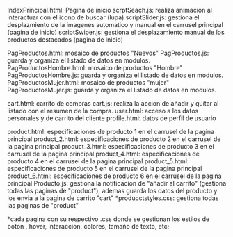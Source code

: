 IndexPrincipal.html: Pagina de inicio
  scrptSeach.js: realiza animacion al interactuar con el icono de buscar (lupa)
  scriptSlider.js: gestiona el desplazmiento de la imagenes automatico y manual en el carrusel principal (pagina de inicio)
  scriptSwiper.js: gestiona el desplazamiento manual de los productos destacados (pagina de inicio)

PagProductos.html: mosaico de productos "Nuevos"
  PagProductos.js: guarda y organiza el listado de datos en modulos.
PagProductosHombre.html: mosaico de productos "Hombre"
  PagProductosHombre.js: guarda y organiza el listado de datos en modulos.
PagProductosMujer.html: mosaico de productos "mujer"
  PagProductosMujer.js: guarda y organiza el listado de datos en modulos.

cart.html: carrito de compras 
  cart.js: realiza la accion de añadir y quitar al listado con el resumen de la compra.
user.html: acceso a los datos personales y de carrito del cliente
profile.html: datos de perfil de usuario

product.html: especificaciones de producto 1 en el carrusel de la pagina principal
product_2.html: especificaciones de producto 2 en el carrusel de la pagina principal
product_3.html: especificaciones de producto 3 en el carrusel de la pagina principal
product_4.html: especificaciones de producto 4 en el carrusel de la pagina principal
product_5.html: especificaciones de producto 5 en el carrusel de la pagina principal
product_6.html: especificaciones de producto 6 en el carrusel de la pagina principal
  Producto.js: gestiona la notificacion de "añadir al carrito" (gestiona todas las paginas de "product"), ademas guarda los datos del producto y los envia a la pagina de carrito "cart"
  *producctstyles.css: gestiona todas las paginas de "product"

*cada pagina con su respectivo .css donde se gestionan los estilos de boton , hover, interaccion, colores, tamaño de texto, etc;



